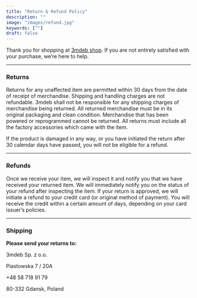 ```yaml
---
title: "Return & Refund Policy"
description: ""
image: "images/refund.jpg"
keywords: [""]
draft: false
---
```


Thank you for shopping at [3mdeb shop](https://shop.3mdeb.com/shop/). If you
are not entirely satisfied with your purchase, we’re here to help.

---

### Returns

Returns for any unaffected item are permitted within 30 days from the date of
receipt of merchandise. Shipping and handling charges are not refundable.
3mdeb shall not be responsible for any shipping charges of merchandise
being returned. All returned merchandise must be in its original packaging
and clean condition. Merchandise that has been powered or reprogrammed cannot
be returned. All returns must include all the factory accessories which came
with the item.

If the product is damaged in any way, or you have initiated the return after
30 calendar days have passed, you will not be eligible for a refund.

---

### Refunds

Once we receive your item, we will inspect it and notify you that we have
received your returned item. We will immediately notify you on the status
of your refund after inspecting the item. If your return is approved, we will
initiate a refund to your credit card (or original method of payment).
You will receive the credit within a certain amount of days, depending
on your card issuer’s policies.

---

### Shipping

**Please send your returns to:**

3mdeb Sp. z o.o.

Piastowska 7 / 20A

+48 58 718 91 79

80-332 Gdansk, Poland
